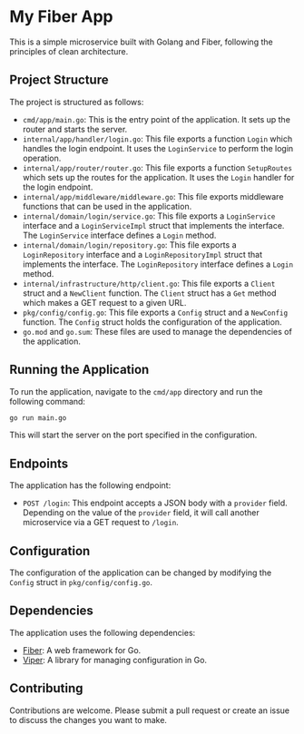 # My Fiber App

This is a simple microservice built with Golang and Fiber, following the principles of clean architecture.

## Project Structure

The project is structured as follows:

- `cmd/app/main.go`: This is the entry point of the application. It sets up the router and starts the server.
- `internal/app/handler/login.go`: This file exports a function `Login` which handles the login endpoint. It uses the `LoginService` to perform the login operation.
- `internal/app/router/router.go`: This file exports a function `SetupRoutes` which sets up the routes for the application. It uses the `Login` handler for the login endpoint.
- `internal/app/middleware/middleware.go`: This file exports middleware functions that can be used in the application.
- `internal/domain/login/service.go`: This file exports a `LoginService` interface and a `LoginServiceImpl` struct that implements the interface. The `LoginService` interface defines a `Login` method.
- `internal/domain/login/repository.go`: This file exports a `LoginRepository` interface and a `LoginRepositoryImpl` struct that implements the interface. The `LoginRepository` interface defines a `Login` method.
- `internal/infrastructure/http/client.go`: This file exports a `Client` struct and a `NewClient` function. The `Client` struct has a `Get` method which makes a GET request to a given URL.
- `pkg/config/config.go`: This file exports a `Config` struct and a `NewConfig` function. The `Config` struct holds the configuration of the application.
- `go.mod` and `go.sum`: These files are used to manage the dependencies of the application.

## Running the Application

To run the application, navigate to the `cmd/app` directory and run the following command:

```bash
go run main.go
```

This will start the server on the port specified in the configuration.

## Endpoints

The application has the following endpoint:

- `POST /login`: This endpoint accepts a JSON body with a `provider` field. Depending on the value of the `provider` field, it will call another microservice via a GET request to `/login`.

## Configuration

The configuration of the application can be changed by modifying the `Config` struct in `pkg/config/config.go`.

## Dependencies

The application uses the following dependencies:

- [Fiber](https://github.com/gofiber/fiber): A web framework for Go.
- [Viper](https://github.com/spf13/viper): A library for managing configuration in Go.

## Contributing

Contributions are welcome. Please submit a pull request or create an issue to discuss the changes you want to make.